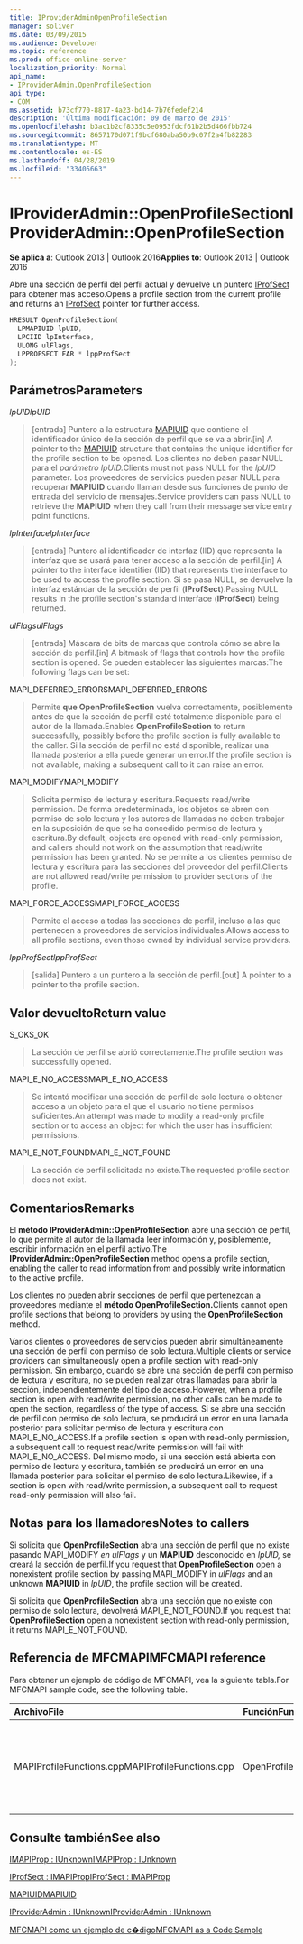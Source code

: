 ```yaml
---
title: IProviderAdminOpenProfileSection
manager: soliver
ms.date: 03/09/2015
ms.audience: Developer
ms.topic: reference
ms.prod: office-online-server
localization_priority: Normal
api_name:
- IProviderAdmin.OpenProfileSection
api_type:
- COM
ms.assetid: b73cf770-8817-4a23-bd14-7b76fedef214
description: 'Última modificación: 09 de marzo de 2015'
ms.openlocfilehash: b3ac1b2cf8335c5e0953fdcf61b2b5d466fbb724
ms.sourcegitcommit: 8657170d071f9bcf680aba50b9c07f2a4fb82283
ms.translationtype: MT
ms.contentlocale: es-ES
ms.lasthandoff: 04/28/2019
ms.locfileid: "33405663"
---
```

# <a name="iprovideradminopenprofilesection"></a><span data-ttu-id="ff057-103">IProviderAdmin::OpenProfileSection</span><span class="sxs-lookup"><span data-stu-id="ff057-103">IProviderAdmin::OpenProfileSection</span></span>

  
  
<span data-ttu-id="ff057-104">**Se aplica a**: Outlook 2013 | Outlook 2016</span><span class="sxs-lookup"><span data-stu-id="ff057-104">**Applies to**: Outlook 2013 | Outlook 2016</span></span> 
  
<span data-ttu-id="ff057-105">Abre una sección de perfil del perfil actual y devuelve un puntero [IProfSect](iprofsectimapiprop.md) para obtener más acceso.</span><span class="sxs-lookup"><span data-stu-id="ff057-105">Opens a profile section from the current profile and returns an [IProfSect](iprofsectimapiprop.md) pointer for further access.</span></span> 
  
```cpp
HRESULT OpenProfileSection(
  LPMAPIUID lpUID,
  LPCIID lpInterface,
  ULONG ulFlags,
  LPPROFSECT FAR * lppProfSect
);
```

## <a name="parameters"></a><span data-ttu-id="ff057-106">Parámetros</span><span class="sxs-lookup"><span data-stu-id="ff057-106">Parameters</span></span>

 <span data-ttu-id="ff057-107">_lpUID_</span><span class="sxs-lookup"><span data-stu-id="ff057-107">_lpUID_</span></span>
  
> <span data-ttu-id="ff057-108">[entrada] Puntero a la estructura [MAPIUID](mapiuid.md) que contiene el identificador único de la sección de perfil que se va a abrir.</span><span class="sxs-lookup"><span data-stu-id="ff057-108">[in] A pointer to the [MAPIUID](mapiuid.md) structure that contains the unique identifier for the profile section to be opened.</span></span> <span data-ttu-id="ff057-109">Los clientes no deben pasar NULL para el _parámetro lpUID._</span><span class="sxs-lookup"><span data-stu-id="ff057-109">Clients must not pass NULL for the  _lpUID_ parameter.</span></span> <span data-ttu-id="ff057-110">Los proveedores de servicios pueden pasar NULL para recuperar **MAPIUID** cuando llaman desde sus funciones de punto de entrada del servicio de mensajes.</span><span class="sxs-lookup"><span data-stu-id="ff057-110">Service providers can pass NULL to retrieve the **MAPIUID** when they call from their message service entry point functions.</span></span> 
    
 <span data-ttu-id="ff057-111">_lpInterface_</span><span class="sxs-lookup"><span data-stu-id="ff057-111">_lpInterface_</span></span>
  
> <span data-ttu-id="ff057-112">[entrada] Puntero al identificador de interfaz (IID) que representa la interfaz que se usará para tener acceso a la sección de perfil.</span><span class="sxs-lookup"><span data-stu-id="ff057-112">[in] A pointer to the interface identifier (IID) that represents the interface to be used to access the profile section.</span></span> <span data-ttu-id="ff057-113">Si se pasa NULL, se devuelve la interfaz estándar de la sección de perfil (**IProfSect**).</span><span class="sxs-lookup"><span data-stu-id="ff057-113">Passing NULL results in the profile section's standard interface (**IProfSect**) being returned.</span></span> 
    
 <span data-ttu-id="ff057-114">_ulFlags_</span><span class="sxs-lookup"><span data-stu-id="ff057-114">_ulFlags_</span></span>
  
> <span data-ttu-id="ff057-115">[entrada] Máscara de bits de marcas que controla cómo se abre la sección de perfil.</span><span class="sxs-lookup"><span data-stu-id="ff057-115">[in] A bitmask of flags that controls how the profile section is opened.</span></span> <span data-ttu-id="ff057-116">Se pueden establecer las siguientes marcas:</span><span class="sxs-lookup"><span data-stu-id="ff057-116">The following flags can be set:</span></span>
    
<span data-ttu-id="ff057-117">MAPI_DEFERRED_ERRORS</span><span class="sxs-lookup"><span data-stu-id="ff057-117">MAPI_DEFERRED_ERRORS</span></span> 
  
> <span data-ttu-id="ff057-118">Permite **que OpenProfileSection** vuelva correctamente, posiblemente antes de que la sección de perfil esté totalmente disponible para el autor de la llamada.</span><span class="sxs-lookup"><span data-stu-id="ff057-118">Enables **OpenProfileSection** to return successfully, possibly before the profile section is fully available to the caller.</span></span> <span data-ttu-id="ff057-119">Si la sección de perfil no está disponible, realizar una llamada posterior a ella puede generar un error.</span><span class="sxs-lookup"><span data-stu-id="ff057-119">If the profile section is not available, making a subsequent call to it can raise an error.</span></span> 
    
<span data-ttu-id="ff057-120">MAPI_MODIFY</span><span class="sxs-lookup"><span data-stu-id="ff057-120">MAPI_MODIFY</span></span> 
  
> <span data-ttu-id="ff057-121">Solicita permiso de lectura y escritura.</span><span class="sxs-lookup"><span data-stu-id="ff057-121">Requests read/write permission.</span></span> <span data-ttu-id="ff057-122">De forma predeterminada, los objetos se abren con permiso de solo lectura y los autores de llamadas no deben trabajar en la suposición de que se ha concedido permiso de lectura y escritura.</span><span class="sxs-lookup"><span data-stu-id="ff057-122">By default, objects are opened with read-only permission, and callers should not work on the assumption that read/write permission has been granted.</span></span> <span data-ttu-id="ff057-123">No se permite a los clientes permiso de lectura y escritura para las secciones del proveedor del perfil.</span><span class="sxs-lookup"><span data-stu-id="ff057-123">Clients are not allowed read/write permission to provider sections of the profile.</span></span>
    
<span data-ttu-id="ff057-124">MAPI_FORCE_ACCESS</span><span class="sxs-lookup"><span data-stu-id="ff057-124">MAPI_FORCE_ACCESS</span></span>
  
> <span data-ttu-id="ff057-125">Permite el acceso a todas las secciones de perfil, incluso a las que pertenecen a proveedores de servicios individuales.</span><span class="sxs-lookup"><span data-stu-id="ff057-125">Allows access to all profile sections, even those owned by individual service providers.</span></span>
    
 <span data-ttu-id="ff057-126">_lppProfSect_</span><span class="sxs-lookup"><span data-stu-id="ff057-126">_lppProfSect_</span></span>
  
> <span data-ttu-id="ff057-127">[salida] Puntero a un puntero a la sección de perfil.</span><span class="sxs-lookup"><span data-stu-id="ff057-127">[out] A pointer to a pointer to the profile section.</span></span>
    
## <a name="return-value"></a><span data-ttu-id="ff057-128">Valor devuelto</span><span class="sxs-lookup"><span data-stu-id="ff057-128">Return value</span></span>

<span data-ttu-id="ff057-129">S_OK</span><span class="sxs-lookup"><span data-stu-id="ff057-129">S_OK</span></span> 
  
> <span data-ttu-id="ff057-130">La sección de perfil se abrió correctamente.</span><span class="sxs-lookup"><span data-stu-id="ff057-130">The profile section was successfully opened.</span></span>
    
<span data-ttu-id="ff057-131">MAPI_E_NO_ACCESS</span><span class="sxs-lookup"><span data-stu-id="ff057-131">MAPI_E_NO_ACCESS</span></span> 
  
> <span data-ttu-id="ff057-132">Se intentó modificar una sección de perfil de solo lectura o obtener acceso a un objeto para el que el usuario no tiene permisos suficientes.</span><span class="sxs-lookup"><span data-stu-id="ff057-132">An attempt was made to modify a read-only profile section or to access an object for which the user has insufficient permissions.</span></span>
    
<span data-ttu-id="ff057-133">MAPI_E_NOT_FOUND</span><span class="sxs-lookup"><span data-stu-id="ff057-133">MAPI_E_NOT_FOUND</span></span> 
  
> <span data-ttu-id="ff057-134">La sección de perfil solicitada no existe.</span><span class="sxs-lookup"><span data-stu-id="ff057-134">The requested profile section does not exist.</span></span>
    
## <a name="remarks"></a><span data-ttu-id="ff057-135">Comentarios</span><span class="sxs-lookup"><span data-stu-id="ff057-135">Remarks</span></span>

<span data-ttu-id="ff057-136">El **método IProviderAdmin::OpenProfileSection** abre una sección de perfil, lo que permite al autor de la llamada leer información y, posiblemente, escribir información en el perfil activo.</span><span class="sxs-lookup"><span data-stu-id="ff057-136">The **IProviderAdmin::OpenProfileSection** method opens a profile section, enabling the caller to read information from and possibly write information to the active profile.</span></span> 
  
<span data-ttu-id="ff057-137">Los clientes no pueden abrir secciones de perfil que pertenezcan a proveedores mediante el **método OpenProfileSection.**</span><span class="sxs-lookup"><span data-stu-id="ff057-137">Clients cannot open profile sections that belong to providers by using the **OpenProfileSection** method.</span></span> 
  
<span data-ttu-id="ff057-138">Varios clientes o proveedores de servicios pueden abrir simultáneamente una sección de perfil con permiso de solo lectura.</span><span class="sxs-lookup"><span data-stu-id="ff057-138">Multiple clients or service providers can simultaneously open a profile section with read-only permission.</span></span> <span data-ttu-id="ff057-139">Sin embargo, cuando se abre una sección de perfil con permiso de lectura y escritura, no se pueden realizar otras llamadas para abrir la sección, independientemente del tipo de acceso.</span><span class="sxs-lookup"><span data-stu-id="ff057-139">However, when a profile section is open with read/write permission, no other calls can be made to open the section, regardless of the type of access.</span></span> <span data-ttu-id="ff057-140">Si se abre una sección de perfil con permiso de solo lectura, se producirá un error en una llamada posterior para solicitar permiso de lectura y escritura con MAPI_E_NO_ACCESS.</span><span class="sxs-lookup"><span data-stu-id="ff057-140">If a profile section is open with read-only permission, a subsequent call to request read/write permission will fail with MAPI_E_NO_ACCESS.</span></span> <span data-ttu-id="ff057-141">Del mismo modo, si una sección está abierta con permiso de lectura y escritura, también se producirá un error en una llamada posterior para solicitar el permiso de solo lectura.</span><span class="sxs-lookup"><span data-stu-id="ff057-141">Likewise, if a section is open with read/write permission, a subsequent call to request read-only permission will also fail.</span></span> 
  
## <a name="notes-to-callers"></a><span data-ttu-id="ff057-142">Notas para los llamadores</span><span class="sxs-lookup"><span data-stu-id="ff057-142">Notes to callers</span></span>

<span data-ttu-id="ff057-143">Si solicita que **OpenProfileSection** abra una sección de perfil que no existe pasando MAPI_MODIFY  _en ulFlags_ y un **MAPIUID** desconocido en  _lpUID,_ se creará la sección de perfil.</span><span class="sxs-lookup"><span data-stu-id="ff057-143">If you request that **OpenProfileSection** open a nonexistent profile section by passing MAPI_MODIFY in  _ulFlags_ and an unknown **MAPIUID** in  _lpUID_, the profile section will be created.</span></span> 
  
<span data-ttu-id="ff057-144">Si solicita que **OpenProfileSection** abra una sección que no existe con permiso de solo lectura, devolverá MAPI_E_NOT_FOUND.</span><span class="sxs-lookup"><span data-stu-id="ff057-144">If you request that **OpenProfileSection** open a nonexistent section with read-only permission, it returns MAPI_E_NOT_FOUND.</span></span> 
  
## <a name="mfcmapi-reference"></a><span data-ttu-id="ff057-145">Referencia de MFCMAPI</span><span class="sxs-lookup"><span data-stu-id="ff057-145">MFCMAPI reference</span></span>

<span data-ttu-id="ff057-146">Para obtener un ejemplo de código de MFCMAPI, vea la siguiente tabla.</span><span class="sxs-lookup"><span data-stu-id="ff057-146">For MFCMAPI sample code, see the following table.</span></span>
  
|<span data-ttu-id="ff057-147">**Archivo**</span><span class="sxs-lookup"><span data-stu-id="ff057-147">**File**</span></span>|<span data-ttu-id="ff057-148">**Función**</span><span class="sxs-lookup"><span data-stu-id="ff057-148">**Function**</span></span>|<span data-ttu-id="ff057-149">**Comentario**</span><span class="sxs-lookup"><span data-stu-id="ff057-149">**Comment**</span></span>|
|:-----|:-----|:-----|
|<span data-ttu-id="ff057-150">MAPIProfileFunctions.cpp</span><span class="sxs-lookup"><span data-stu-id="ff057-150">MAPIProfileFunctions.cpp</span></span>  <br/> |<span data-ttu-id="ff057-151">OpenProfileSection</span><span class="sxs-lookup"><span data-stu-id="ff057-151">OpenProfileSection</span></span>  <br/> |<span data-ttu-id="ff057-152">MFCMAPI usa el **método IProviderAdmin::OpenProfileSection** para abrir una sección de perfil desde el perfil actual.</span><span class="sxs-lookup"><span data-stu-id="ff057-152">MFCMAPI uses the **IProviderAdmin::OpenProfileSection** method to open a profile section from the current profile.</span></span>  <br/> |
   
## <a name="see-also"></a><span data-ttu-id="ff057-153">Consulte también</span><span class="sxs-lookup"><span data-stu-id="ff057-153">See also</span></span>



[<span data-ttu-id="ff057-154">IMAPIProp : IUnknown</span><span class="sxs-lookup"><span data-stu-id="ff057-154">IMAPIProp : IUnknown</span></span>](imapipropiunknown.md)
  
[<span data-ttu-id="ff057-155">IProfSect : IMAPIProp</span><span class="sxs-lookup"><span data-stu-id="ff057-155">IProfSect : IMAPIProp</span></span>](iprofsectimapiprop.md)
  
[<span data-ttu-id="ff057-156">MAPIUID</span><span class="sxs-lookup"><span data-stu-id="ff057-156">MAPIUID</span></span>](mapiuid.md)
  
[<span data-ttu-id="ff057-157">IProviderAdmin : IUnknown</span><span class="sxs-lookup"><span data-stu-id="ff057-157">IProviderAdmin : IUnknown</span></span>](iprovideradminiunknown.md)


[<span data-ttu-id="ff057-158">MFCMAPI como un ejemplo de c�digo</span><span class="sxs-lookup"><span data-stu-id="ff057-158">MFCMAPI as a Code Sample</span></span>](mfcmapi-as-a-code-sample.md)

